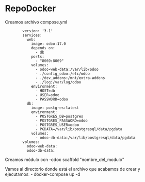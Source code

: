 # RepoDocker
Creamos archivo compose.yml

            version: '3.1'
            services:
              web:
                image: odoo:17.0
                depends_on:
                  - db
                ports:
                  - "8069:8069"
                volumes:
                  - odoo-web-data:/var/lib/odoo
                  - ./config_odoo:/etc/odoo
                  - ./dev_addons:/mnt/extra-addons
                  - ./log:/var/log/odoo
                environment:
                  - HOST=db
                  - USER=odoo
                  - PASSWORD=odoo
              db:
                image: postgres:latest
                environment:
                  - POSTGRES_DB=postgres
                  - POSTGRES_PASSWORD=odoo
                  - POSTGRES_USER=odoo
                  - PGDATA=/var/lib/postgresql/data/pgdata
                volumes:
                  - odoo-db-data:/var/lib/postgresql/data/pgdata
            volumes:
              odoo-web-data:
              odoo-db-data:

  Creamos módulo con
    -odoo scaffold "nombre_del_modulo"

  Vamos al directorio donde está el archivo que acabamos de crear y ejecutamos:
    - docker-compose up -d
